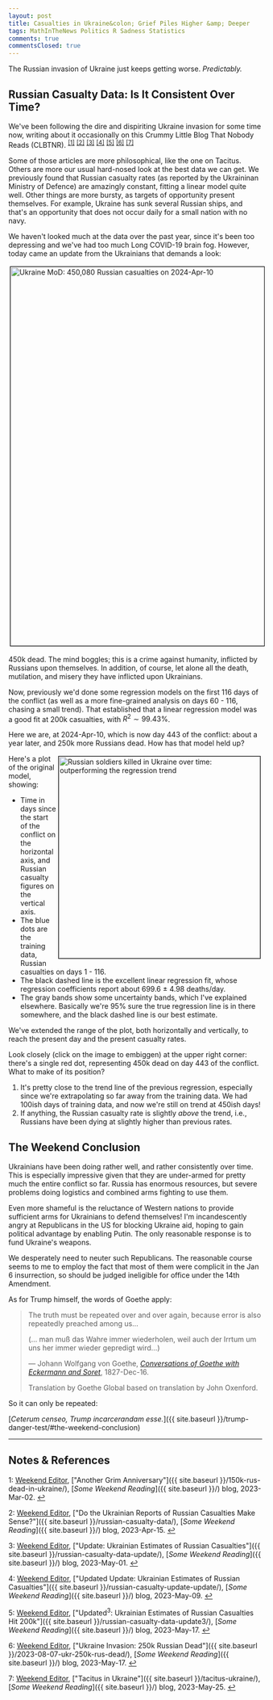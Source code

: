 ```yaml
---
layout: post
title: Casualties in Ukraine&colon; Grief Piles Higher &amp; Deeper
tags: MathInTheNews Politics R Sadness Statistics
comments: true
commentsClosed: true
---
```


The Russian invasion of Ukraine just keeps getting worse.  _Predictably._  

## Russian Casualty Data: Is It Consistent Over Time?  

We've been following the dire and dispiriting Ukraine invasion for some time now, writing
about it occasionally on this Crummy Little Blog That Nobody Reads (CLBTNR).
<sup id="fn1a">[[1]](#fn1)</sup> <sup id="fn2a">[[2]](#fn2)</sup> <sup id="fn3a">[[3]](#fn3)</sup>
<sup id="fn4a">[[4]](#fn4)</sup> <sup id="fn5a">[[5]](#fn5)</sup> <sup id="fn6a">[[6]](#fn6)</sup>
<sup id="fn7a">[[7]](#fn7)</sup>  

Some of those articles are more philosophical, like the one on Tacitus.  Others are more
our usual hard-nosed look at the best data we can get.  We previously found that Russian casualty
rates (as reported by the Ukraininan Ministry of Defence) are amazingly constant, fitting
a linear model quite well.  Other things are more bursty, as targets of opportunity
present themselves.  For example, Ukraine has sunk several Russian ships, and that's an
opportunity that does not occur daily for a small nation with no navy.  

We haven't looked much at the data over the past year, since it's been too depressing and
we've had too much Long COVID-19 brain fog.  However, today came an update from the
Ukrainians that demands a look:  

<a href="https://twitter.com/DefenceU/status/1777926660739735952"><img src="{{ site.baseurl }}/images/2024-04-10-ukraine-450k-ukr-mod.jpg" width="550" height="751" alt="Ukraine MoD: 450,080 Russian casualties on 2024-Apr-10" title="Ukraine MoD: 450,080 Russian casualties on 2024-Apr-10" style="margin: 3px 3px 3px 3px; border: 1px solid #000000;"></a>

450k dead.  The mind boggles; this is a crime against humanity, inflicted by Russians upon
themselves.  In addition, of course, let alone all the death, mutilation, and misery they
have inflicted upon Ukrainians.  

Now, previously we'd done some regression models on the first 116 days of the conflict (as
well as a more fine-grained analysis on days 60 - 116, chasing a small trend).  That
established that a linear regression model was a good fit at 200k casualties, 
with $R^2 \sim 99.43\%$.  

Here we are, at 2024-Apr-10, which is now day 443 of the conflict: about a year later, and
250k more Russians dead.  How has that model held up?  

<a href="{{ site.baseurl }}/images/2024-04-10-ukraine-450k-regression.png"><img src="{{ site.baseurl }}/images/2024-04-10-ukraine-450k-regression-thumb.jpg" width="400" height="400" alt="Russian soldiers killed in Ukraine over time: outperforming the regression trend" title="Russian soldiers killed in Ukraine over time: outperforming the regression trend" style="float: right; margin: 3px 3px 3px 3px; border: 1px solid #000000;"></a>
Here's a plot of the original model, showing:
- Time in days since the start of the conflict on the horizontal axis, and Russian
  casualty figures on the vertical axis.  
- The blue dots are the training data, Russian casualties on days 1 - 116.  
- The black dashed line is the excellent linear regression fit, whose regression
  coefficients report about 699.6 $\pm$ 4.98 deaths/day.  
- The gray bands show some uncertainty bands, which I've explained elsewhere.  Basically
  we're 95% sure the true regression line is in there somewhere, and the black dashed line
  is our best estimate.  

We've extended the range of the plot, both horizontally and vertically, to reach the
present day and the present casualty rates.  

Look closely (click on the image to embiggen) at the upper right corner: there's a single
red dot, representing 450k dead on day 443 of the conflict.  What to make of its position?  
1. It's pretty close to the trend line of the previous regression, especially since we're
   extrapolating so far away from the training data.  We had 100ish days of training data,
   and now we're still on trend at 450ish days!  
2. If anything, the Russian casualty rate is slightly _above_ the trend, i.e., Russians
   have been dying at slightly higher than previous rates.  


## The Weekend Conclusion  

Ukrainians have been doing rather well, and rather consistently over time.  This is
especially impressive given that they are under-armed for pretty much the entire conflict
so far.  Russia has enormous resources, but severe problems doing logistics and combined
arms fighting to use them.  

Even more shameful is the reluctance of Western nations to provide sufficient arms for
Ukrainians to defend themselves!  I'm incandescently angry at Republicans in the US for
blocking Ukraine aid, hoping to gain political advantage by enabling Putin.  The only
reasonable response is to fund Ukraine's weapons.  

We desperately need to neuter such Republicans.  The reasonable course seems to me to
employ the fact that most of them were complicit in the Jan 6 insurrection, so should be
judged ineligible for office under the 14th Amendment.  

As for Trump himself, the words of Goethe apply:  

>The truth must be repeated over and over again, because error is also repeatedly preached among us&hellip;  
>  
>(&hellip; man muß das Wahre immer wiederholen, weil auch der Irrtum um uns her immer wieder gepredigt wird&hellip;)  
>  
> &mdash; Johann Wolfgang von Goethe, [_Conversations of Goethe with Eckermann and Soret_](https://goetheglobal.com/2021/03/02/goethe-on-truth-1/#:~:text=The%20truth%20must%20be%20repeated%20over%20and%20over%20again%2C%0Abecause%20error%20is%20also%20repeatedly%20preached%20among%0Aus), 1827-Dec-16.  
>  
> Translation by Goethe Global based on translation by John Oxenford.  

So it can only be repeated: 

[_Ceterum censeo, Trump incarcerandam esse._]({{ site.baseurl }}/trump-danger-test/#the-weekend-conclusion)  

---

## Notes &amp; References  

<!--
<sup id="fn1a">[[1]](#fn1)</sup>

<a id="fn1">1</a>: ***, ["***"](***), *** DOI: [***](***). [↩](#fn1a)  

<a href="{{ site.baseurl }}/images/***">
  <img src="{{ site.baseurl }}/images/***" width="400" height="***" alt="***" title="***" style="float: right; margin: 3px 3px 3px 3px; border: 1px solid #000000;">
</a>

<a href="***">
  <img src="{{ site.baseurl }}/images/***" width="550" height="***" alt="***" title="***" style="margin: 3px 3px 3px 3px; border: 1px solid #000000;">
</a>

<iframe width="400" height="224" src="***" allow="accelerometer; encrypted-media; gyroscope; picture-in-picture" allowfullscreen style="float: right; margin: 3px 3px 3px 3px; border: 1px solid #000000;"></iframe>
-->

<a id="fn1">1</a>: [Weekend Editor](mailto:SomeWeekendReadingEditor@gmail.com), ["Another Grim Anniversary"]({{ site.baseurl }}/150k-rus-dead-in-ukraine/), [_Some Weekend Reading_]({{ site.baseurl }}/) blog, 2023-Mar-02. [↩](#fn1a)  

<a id="fn2">2</a>: [Weekend Editor](mailto:SomeWeekendReadingEditor@gmail.com), ["Do the Ukrainian Reports of Russian Casualties Make Sense?"]({{ site.baseurl }}/russian-casualty-data/), [_Some Weekend Reading_]({{ site.baseurl }}/) blog, 2023-Apr-15. [↩](#fn2a)  

<a id="fn3">3</a>: [Weekend Editor](mailto:SomeWeekendReadingEditor@gmail.com), ["Update: Ukrainian Estimates of Russian Casualties"]({{ site.baseurl }}/russian-casualty-data-update/), [_Some Weekend Reading_]({{ site.baseurl }}/) blog, 2023-May-01. [↩](#fn3a)  

<a id="fn4">4</a>: [Weekend Editor](mailto:SomeWeekendReadingEditor@gmail.com), ["Updated Update: Ukrainian Estimates of Russian Casualties"]({{ site.baseurl }}/russian-casualty-update-update/), [_Some Weekend Reading_]({{ site.baseurl }}/) blog, 2023-May-09. [↩](#fn4a)  

<a id="fn5">5</a>: [Weekend Editor](mailto:SomeWeekendReadingEditor@gmail.com), ["Updated${}^3$: Ukrainian Estimates of Russian Casualties Hit 200k"]({{ site.baseurl }}/russian-casualty-data-update3/), [_Some Weekend Reading_]({{ site.baseurl }}/) blog, 2023-May-17. [↩](#fn5a)  

<a id="fn6">6</a>: [Weekend Editor](mailto:SomeWeekendReadingEditor@gmail.com), ["Ukraine Invasion: 250k Russian Dead"]({{ site.baseurl }}/2023-08-07-ukr-250k-rus-dead/), [_Some Weekend Reading_]({{ site.baseurl }}/) blog, 2023-May-17. [↩](#fn6a)  

<a id="fn7">7</a>: [Weekend Editor](mailto:SomeWeekendReadingEditor@gmail.com), ["Tacitus in Ukraine"]({{ site.baseurl }}/tacitus-ukraine/), [_Some Weekend Reading_]({{ site.baseurl }}/) blog, 2023-May-25. [↩](#fn7a)  
